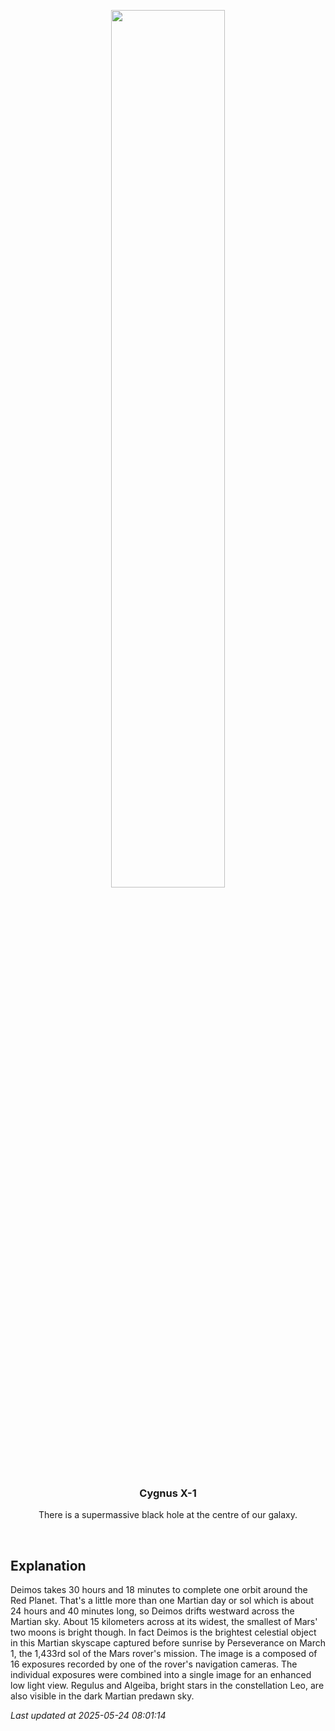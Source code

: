 <p align='center'>
    <img src='https://apod.nasa.gov/apod/image/2505/PIA26556_1024.jpg' width='60%' />
    <h3 align="center">Cygnus X-1</h3>
    <p align="center">There is a supermassive black hole at the centre of our galaxy.</p>
</p>
<br/>

Explanation
--
Deimos takes 30 hours and 18 minutes to complete one orbit around the Red Planet. That's a little more than one Martian day or sol which is about 24 hours and 40 minutes long, so Deimos drifts westward across the Martian sky. About 15 kilometers across at its widest, the smallest of Mars' two moons is bright though. In fact Deimos is the brightest celestial object in this Martian skyscape captured before sunrise by Perseverance on March 1, the 1,433rd sol of the Mars rover's mission. The image is a composed of 16 exposures recorded by one of the rover's navigation cameras. The individual exposures were combined into a single image for an enhanced low light view. Regulus and Algeiba, bright stars in the constellation Leo, are also visible in the dark Martian predawn sky.


*Last updated at 2025-05-24 08:01:14*
